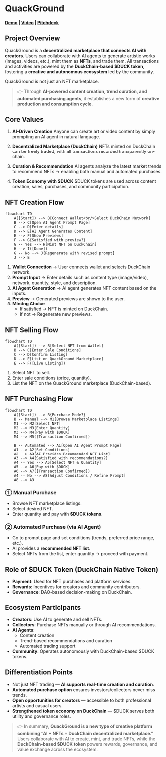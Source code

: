 # QuackGround

#### [Demo]() | [Video]() | [Pitchdeck](https://www.figma.com/deck/UdBDq78PughN104FIJSfYA)

## Project Overview

QuackGround is a **decentralized marketplace that connects AI with creators**.
Users can collaborate with AI agents to generate artistic works (images, videos, etc.), mint them as **NFTs**, and trade them.
All transactions and activities are powered by the **DuckChain-based \$DUCK token**, fostering a **creative and autonomous ecosystem** led by the community.

QuackGround is not just an NFT marketplace.

> 👉 Through **AI-powered content creation, trend curation, and automated purchasing agents**, it establishes a new form of **creative production and consumption cycle**.

## Core Values

1. **AI-Driven Creation**
   Anyone can create art or video content by simply prompting an AI agent in natural language.

2. **Decentralized Marketplace (DuckChain)**
   NFTs minted on DuckChain can be freely traded, with all transactions recorded transparently on-chain.

3. **Curation & Recommendation**
   AI agents analyze the latest market trends to recommend NFTs → enabling both manual and automated purchases.

4. **Token Economy with \$DUCK**
   \$DUCK tokens are used across content creation, sales, purchases, and community participation.

## NFT Creation Flow

```mermaid
flowchart TD
    A([Start]) --> B[Connect Wallet<br/>Select DuckChain Network]
    B --> C[Open AI Agent Prompt Page]
    C --> D[Enter details]
    D --> E[AI Agent Generates Content]
    E --> F[Show Previews]
    F --> G{Satisfied with preview?}
    G -- Yes --> H[Mint NFT on DuckChain]
    H --> I([Done])
    G -- No --> J[Regenerate with revised prompt]
    J --> E
```

1. **Wallet Connection** → User connects wallet and selects DuckChain network.
2. **Prompt Input** → Enter details such as content type (image/video), network, quantity, style, and description.
3. **AI Agent Generation** → AI agent generates NFT content based on the inputs.
4. **Preview** → Generated previews are shown to the user.
5. **Minting Choice**
   * If satisfied → NFT is minted on DuckChain.
   * If not → Regenerate new previews.

## NFT Selling Flow

```mermaid
flowchart TD
    A([Start]) --> B[Select NFT from Wallet]
    B --> C[Enter Sale Conditions]
    C --> D[Confirm Listing]
    D --> E[List on QuackGround Marketplace]
    E --> F([Live Listing])
```

1. Select NFT to sell.
2. Enter sale conditions (price, quantity).
3. List the NFT on the QuackGround marketplace (DuckChain-based).

## NFT Purchasing Flow

```mermaid
flowchart TD
    A([Start]) --> B{Purchase Mode?}
    B -- Manual --> M1[Browse Marketplace Listings]
    M1 --> M2[Select NFT]
    M2 --> M3[Enter Quantity]
    M3 --> M4[Pay with $DUCK]
    M4 --> M5([Transaction Confirmed])

    B -- Automated --> A1[Open AI Agent Prompt Page]
    A1 --> A2[Set Conditions]
    A2 --> A3[AI Provides Recommended NFT List]
    A3 --> A4{Satisfied with recommendations?}
    A4 -- Yes --> A5[Select NFT & Quantity]
    A5 --> A6[Pay with $DUCK]
    A6 --> A7([Transaction Confirmed])
    A4 -- No --> A8[Adjust Conditions / Refine Prompt]
    A8 --> A3
```

### ① Manual Purchase

* Browse NFT marketplace listings.
* Select desired NFT.
* Enter quantity and pay with **\$DUCK tokens**.

### ② Automated Purchase (via AI Agent)
* Go to prompt page and set conditions (trends, preferred price range, etc.).
* AI provides a **recommended NFT list**.
* Select NFTs from the list, enter quantity → proceed with payment.

## Role of \$DUCK Token (DuckChain Native Token)
* **Payment**: Used for NFT purchases and platform services.
* **Rewards**: Incentives for creators and community contributors.
* **Governance**: DAO-based decision-making on DuckChain.

## Ecosystem Participants
* **Creators**: Use AI to generate and sell NFTs.
* **Collectors**: Purchase NFTs manually or through AI recommendations.
* **AI Agents**:
  * Content creation
  * Trend-based recommendations and curation
  * Automated trading support
* **Community**: Operates autonomously with DuckChain-based \$DUCK tokens.

## **Differentiation Points**

* Not just NFT trading — **AI supports real-time creation and curation**.
* **Automated purchase option** ensures investors/collectors never miss trends.
* **Open opportunities for creators** — accessible to both professional artists and casual users.
* **Strengthened token economy on DuckChain** — \$DUCK serves both utility and governance roles.

> 👉 In summary, **QuackGround is a new type of creative platform combining “AI + NFTs + DuckChain decentralized marketplace.”**
Users collaborate with AI to create, mint, and trade NFTs, while the **DuckChain-based \$DUCK token** powers rewards, governance, and value exchange across the ecosystem.